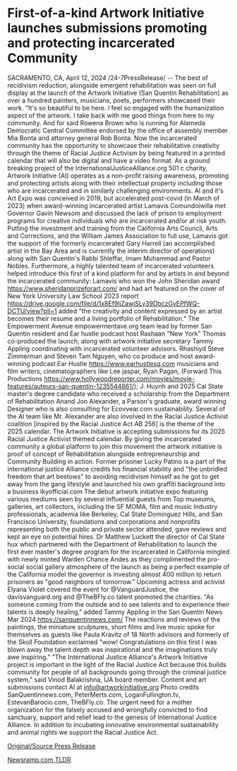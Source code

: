 # First-of-a-kind Artwork Initiative launches submissions promoting and protecting incarcerated Community

SACRAMENTO, CA, April 12, 2024 /24-7PressRelease/ -- The best of recidivism reduction, alongside emergent rehabilitation was seen on full display at the launch of the Artwork Initiative (San Quentin Rehabilitation) as over a hundred painters, musicians, poets, performers showcased their work.   "It's so beautiful to be here. I feel so engaged with the humanization aspect of the artwork. I take back with me good things from here to my community. And for said Rowena Brown who is running for Alameda Democratic Central Committee endorsed by the office of assembly member Mia Bonta and attorney general Rob Bonta.  Now the incarcerated community has the opportunity to showcase their rehabilitative creativity through the theme of Racial Justice Activism by being featured in a printed calendar that will also be digital and have a video format.   As a ground breaking project of the InternationalJusticeAlliance.org 501 c charity, Artwork Initiative (AI) operates as a non-profit raising awareness, promoting and protecting artists along with their intellectual property including those who are incarcerated and in similarly challenging environments.   AI and it's Art Expo was conceived in 2019, but accelerated post-covid (in March of 2023) when award-winning incarcerated artist Lamavis Comundoiwilla met Governor Gavin Newsom and discussed the lack of prison to employment programs for creative individuals who are incarcerated and/or at risk youth. Putting the investment and training from the California Arts Council, Arts and Corrections, and the William James Association to full use, Lamavis got the support of the formerly incarcerated Gary Harrell (an accomplished artist in the Bay Area and is currently the interim director of operations) along with San Quentin's Rabbi Shleffar, Imam Muhammad and Pastor Nobles. Furthermore, a highly talented team of incarcerated volunteers helped introduce this first of a kind platform for and by artists in and beyond the incarcerated community: Lamavis who won the John Sheridan award https://www.sheridanprizeforart.com/ and had art featured on the cover of New York University Law School 2023 report https://drive.google.com/file/d/1x8Ef9ljZawjSLy39DbczGvEPfWQ-DCTU/view?pli=1 added "the creativity and content expressed by an artist becomes their resume and a living portfolio of Rehabilitation."  The Empowerment Avenue empowermentave.org team lead by former San Quentin resident and Ear hustle podcast host Rashaan "New York" Thomas co-produced the launch, along with artwork initiative secretary Tammy Appling coordinating with incarcerated volunteer advisors.   Rhashiyd Steve Zimmerman and Steven Tam Nguyen, who co produce and host award-winning podcast Ear Hustle https://www.earhustlesq.com musicians and film writers, cinematographers like Lee jaspar, Ryan Pagan, (Forward This Productions https://www.hollywoodreporter.com/movies/movie-features/auteurs-san-quentin-1235544861/); J. Huynh and 2025 Cal State master's degree candidate who received a scholarship from the Department of Rehabilitation Anand Jon Alexander, a Parson's graduate, award winning Designer who is also consulting for Ecovvear.com sustainability. Several of the AI team like Mr. Alexander are also involved in the Racial Justice Activist coalition [inspired by the Racial Justice Act AB 256] is the theme of the 2025 calendar.   The Artwork Initiative is accepting submissions for its 2025 Racial Justice Activist themed calendar. By giving the incarcerated community a global platform to join this movement the artwork initiative is proof of concept of Rehabilitation alongside entrepreneurship and Community Building in action.   Former prisoner Lucky Patino is a part of the international justice Alliance credits his financial stability and "the unbridled freedom that art bestows" to avoiding recidivism himself as he got to get away from the gang lifestyle and launched his own graffiti background into a business lkyofficial.com  The debut artwork initiative expo featuring various mediums seen by several influential guests from Top museums, galleries, art collectors, including the SF MOMA, film and music Industry professionals, academia like Berkeley, Cal State Dominguez Hills, and San Francisco University, foundations and corporations and nonprofits representing both the public and private sector attended, gave reviews and kept an eye on potential hires.   Dr Matthew Luckett the director of Cal State hux which partnered with the Department of Rehabilitation to launch the first ever master's degree program for the incarcerated in California mingled with newly minted Warden Chance Andes as they complimented the pro-social social gallery atmosphere of the launch as being a perfect example of the California model the governor is investing almost 400 million to return prisoners as "good neighbors of tomorrow."  Upcoming actress and activist Elyana Violet covered the event for @VanguardJustice, the davisvanguard.org and @TheBFly.co talent promoted the charities.   "As someone coming from the outside and to see talents and to experience their talents is deeply healing," added Tammy Appling in the San Quentin News Mar 2024 https://sanquentinnews.com/ The reactions and reviews of the paintings, the miniature sculptures, short films and live music spoke for themselves as guests like Paula Kravitz of 18 North advisors and formerly of the Skoll Foundation exclaimed "wow! Congratulations on this first I was blown away the talent depth was inspirational and the imaginations truly awe inspiring." "The International Justice Alliance's Artwork Initiative project is important in the light of the Racial Justice Act because this builds community for people of all backgrounds going through the criminal justice system," said Vinod Balakrishna, IJA board member.  Content and art submissions contact AI at info@artworkinitiative.org  Photo credits SanQuentinnews.com, PeterMerts.com, LoganFullington.tv, EstevanBarocio.com, TheBFly.co.  The urgent need for a mother organization for the falsely accused and wrongfully convicted to find sanctuary, support and relief lead to the genesis of International Justice Alliance. In addition to incubating innovative environmental sustainability and animal rights we support the Racial Justice Act. 

[Original/Source Press Release](https://www.24-7pressrelease.com/press-release/510000/first-of-a-kind-artwork-initiative-launches-submissions-promoting-and-protecting-incarcerated-community) 

[Newsramp.com TLDR](https://newsramp.com/None) 